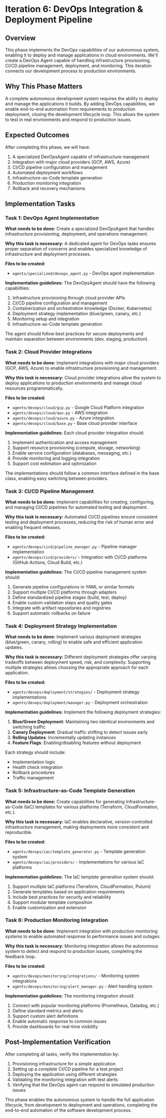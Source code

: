 # Iteration 6: DevOps Integration & Deployment Pipeline

## Overview

This phase implements the DevOps capabilities of our autonomous system, enabling it to deploy and manage applications in cloud environments. We'll create a DevOps Agent capable of handling infrastructure provisioning, CI/CD pipeline management, deployment, and monitoring. This iteration connects our development process to production environments.

## Why This Phase Matters

A complete autonomous development system requires the ability to deploy and manage the applications it builds. By adding DevOps capabilities, we enable end-to-end automation from requirements to production deployment, closing the development lifecycle loop. This allows the system to test in real environments and respond to production issues.

## Expected Outcomes

After completing this phase, we will have:

1. A specialized DevOpsAgent capable of infrastructure management
2. Integration with major cloud providers (GCP, AWS, Azure)
3. CI/CD pipeline configuration and management
4. Automated deployment workflows
5. Infrastructure-as-Code template generation
6. Production monitoring integration
7. Rollback and recovery mechanisms

## Implementation Tasks

### Task 1: DevOps Agent Implementation

**What needs to be done:**
Create a specialized DevOpsAgent that handles infrastructure provisioning, deployment, and operations management.

**Why this task is necessary:**
A dedicated agent for DevOps tasks ensures proper separation of concerns and enables specialized knowledge of infrastructure and deployment processes.

**Files to be created:**

- `agents/specialized/devops_agent.py` - DevOps agent implementation

**Implementation guidelines:**
The DevOpsAgent should have the following capabilities:

1. Infrastructure provisioning through cloud provider APIs
2. CI/CD pipeline configuration and management
3. Containerization and orchestration knowledge (Docker, Kubernetes)
4. Deployment strategy implementation (blue/green, canary, etc.)
5. Monitoring setup and integration
6. Infrastructure-as-Code template generation

The agent should follow best practices for secure deployments and maintain separation between environments (dev, staging, production).

### Task 2: Cloud Provider Integrations

**What needs to be done:**
Implement integrations with major cloud providers (GCP, AWS, Azure) to enable infrastructure provisioning and management.

**Why this task is necessary:**
Cloud provider integrations allow the system to deploy applications to production environments and manage cloud resources programmatically.

**Files to be created:**

- `agents/devops/cloud/gcp.py` - Google Cloud Platform integration
- `agents/devops/cloud/aws.py` - AWS integration
- `agents/devops/cloud/azure.py` - Azure integration
- `agents/devops/cloud/base.py` - Base cloud provider interface

**Implementation guidelines:**
Each cloud provider integration should:

1. Implement authentication and access management
2. Support resource provisioning (compute, storage, networking)
3. Enable service configuration (databases, messaging, etc.)
4. Provide monitoring and logging integration
5. Support cost estimation and optimization

The implementations should follow a common interface defined in the base class, enabling easy switching between providers.

### Task 3: CI/CD Pipeline Management

**What needs to be done:**
Implement capabilities for creating, configuring, and managing CI/CD pipelines for automated testing and deployment.

**Why this task is necessary:**
Automated CI/CD pipelines ensure consistent testing and deployment processes, reducing the risk of human error and enabling frequent releases.

**Files to be created:**

- `agents/devops/cicd/pipeline_manager.py` - Pipeline manager implementation
- `agents/devops/cicd/providers/` - Integration with CI/CD platforms (GitHub Actions, Cloud Build, etc.)

**Implementation guidelines:**
The CI/CD pipeline management system should:

1. Generate pipeline configurations in YAML or similar formats
2. Support multiple CI/CD platforms through adapters
3. Define standardized pipeline stages (build, test, deploy)
4. Enable custom validation steps and quality gates
5. Integrate with artifact repositories and registries
6. Support automatic rollbacks on failure

### Task 4: Deployment Strategy Implementation

**What needs to be done:**
Implement various deployment strategies (blue/green, canary, rolling) to enable safe and efficient application updates.

**Why this task is necessary:**
Different deployment strategies offer varying tradeoffs between deployment speed, risk, and complexity. Supporting multiple strategies allows choosing the appropriate approach for each application.

**Files to be created:**

- `agents/devops/deployment/strategies/` - Deployment strategy implementations
- `agents/devops/deployment/manager.py` - Deployment orchestration

**Implementation guidelines:**
Implement the following deployment strategies:

1. **Blue/Green Deployment**: Maintaining two identical environments and switching traffic
2. **Canary Deployment**: Gradual traffic shifting to detect issues early
3. **Rolling Updates**: Incrementally updating instances
4. **Feature Flags**: Enabling/disabling features without deployment

Each strategy should include:

- Implementation logic
- Health check integration
- Rollback procedures
- Traffic management

### Task 5: Infrastructure-as-Code Template Generation

**What needs to be done:**
Create capabilities for generating Infrastructure-as-Code (IaC) templates for various platforms (Terraform, CloudFormation, etc.).

**Why this task is necessary:**
IaC enables declarative, version-controlled infrastructure management, making deployments more consistent and reproducible.

**Files to be created:**

- `agents/devops/iac/template_generator.py` - Template generation system
- `agents/devops/iac/providers/` - Implementations for various IaC platforms

**Implementation guidelines:**
The IaC template generation system should:

1. Support multiple IaC platforms (Terraform, CloudFormation, Pulumi)
2. Generate templates based on application requirements
3. Include best practices for security and reliability
4. Support modular template composition
5. Enable customization and extension

### Task 6: Production Monitoring Integration

**What needs to be done:**
Implement integration with production monitoring systems to enable automated response to performance issues and outages.

**Why this task is necessary:**
Monitoring integration allows the autonomous system to detect and respond to production issues, completing the feedback loop.

**Files to be created:**

- `agents/devops/monitoring/integrations/` - Monitoring system integrations
- `agents/devops/monitoring/alert_manager.py` - Alert handling system

**Implementation guidelines:**
The monitoring integration should:

1. Connect with popular monitoring platforms (Prometheus, Datadog, etc.)
2. Define standard metrics and alerts
3. Support custom alert definitions
4. Enable automatic response to common issues
5. Provide dashboards for real-time visibility

## Post-Implementation Verification

After completing all tasks, verify the implementation by:

1. Provisioning infrastructure for a simple application
2. Setting up a complete CI/CD pipeline for a test project
3. Deploying the application using different strategies
4. Validating the monitoring integration with test alerts
5. Verifying that the DevOps agent can respond to simulated production issues

This phase enables the autonomous system to handle the full application lifecycle, from development to deployment and operations, completing the end-to-end automation of the software development process.
